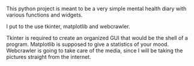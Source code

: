 This python project is meant to be a very simple mental health diary with various functions and widgets.

I put to the use tkinter, matplotlib and webcrawler.  

Tkinter is required to create an organized GUI that would be the shell of a program. 
Matplotlib is supposed to give a statistics of your mood. 
Webcrawler is going to take care of the media, since I will be taking the pictures straight from 
the internet. 

